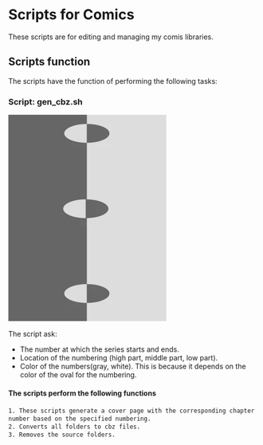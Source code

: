 # Scripts for Comics

These scripts are for editing and managing my comis libraries.

## Scripts function

The scripts have the function of performing the following tasks:

### Script: gen_cbz.sh

![image reference for position](files/image_rp.webp)

The script ask:

- The number at which the series starts and ends.
- Location of the numbering (high part, middle part, low part).
- Color of the numbers(gray, white). This is because it depends on the color of the oval for the numbering.

#### The scripts perform the following functions

    1. These scripts generate a cover page with the corresponding chapter number based on the specified numbering.
    2. Converts all folders to cbz files.
    3. Removes the source folders.
